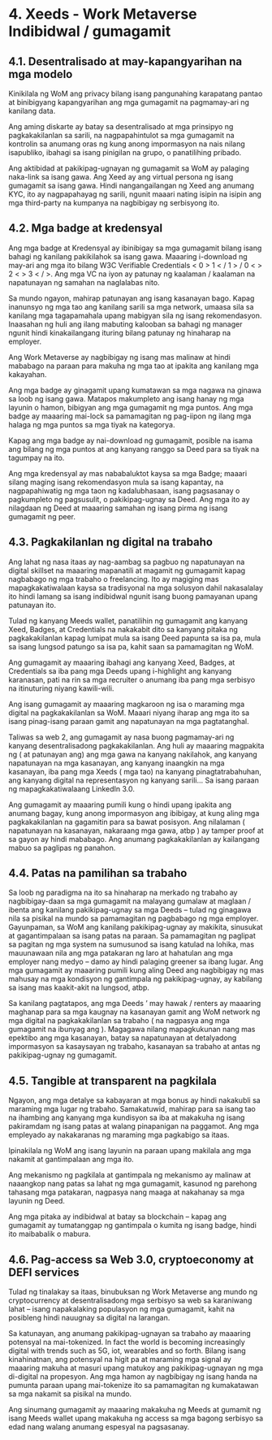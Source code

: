 # 4. Xeeds - Work Metaverse Indibidwal / gumagamit

## 4.1. Desentralisado at may-kapangyarihan na mga modelo

Kinikilala ng WoM ang privacy bilang isang pangunahing karapatang pantao at binibigyang kapangyarihan ang mga gumagamit na pagmamay-ari ng kanilang data.

Ang aming diskarte ay batay sa desentralisado at mga prinsipyo ng pagkakakilanlan sa sarili, na nagpapahintulot sa mga gumagamit na kontrolin sa anumang oras ng kung anong impormasyon na nais nilang isapubliko, ibahagi sa isang pinigilan na grupo, o panatilihing pribado.

Ang aktibidad at pakikipag-ugnayan ng gumagamit sa WoM ay palaging naka-link sa isang gawa. Ang Xeed ay ang virtual persona ng isang gumagamit sa isang gawa. Hindi nangangailangan ng Xeed ang anumang KYC, ito ay nagpapahayag ng sarili, ngunit maaari nating isipin na isipin ang mga third-party na kumpanya na nagbibigay ng serbisyong ito.

## 4.2. Mga badge at kredensyal

Ang mga badge at Kredensyal ay ibinibigay sa mga gumagamit bilang isang bahagi ng kanilang pakikilahok sa isang gawa. Maaaring i-download ng may-ari ang mga ito bilang W3C Verifiable Credentials < 0 > 1 < / 1 > / 0 < > 2 < > 3 < / >. Ang mga VC na iyon ay patunay ng kaalaman / kaalaman na napatunayan ng samahan na naglalabas nito.

Sa mundo ngayon, mahirap patunayan ang isang kasanayan bago. Kapag inanunsyo ng mga tao ang kanilang sarili sa mga network, umaasa sila sa kanilang mga tagapamahala upang mabigyan sila ng isang rekomendasyon. Inaasahan ng huli ang ilang mabuting kalooban sa bahagi ng manager ngunit hindi kinakailangang ituring bilang patunay ng hinaharap na employer.

Ang Work Metaverse ay nagbibigay ng isang mas malinaw at hindi mababago na paraan para makuha ng mga tao at ipakita ang kanilang mga kakayahan.

Ang mga badge ay ginagamit upang kumatawan sa mga nagawa na ginawa sa loob ng isang gawa. Matapos makumpleto ang isang hanay ng mga layunin o hamon, bibigyan ang mga gumagamit ng mga puntos. Ang mga badge ay maaaring mai-lock sa pamamagitan ng pag-iipon ng ilang mga halaga ng mga puntos sa mga tiyak na kategorya.

Kapag ang mga badge ay nai-download ng gumagamit, posible na isama ang bilang ng mga puntos at ang kanyang ranggo sa Deed para sa tiyak na tagumpay na ito.

Ang mga kredensyal ay mas nababaluktot kaysa sa mga Badge; maaari silang maging isang rekomendasyon mula sa isang kapantay, na nagpapahiwatig ng mga taon ng kadalubhasaan, isang pagsasanay o pagkumpleto ng pagsusulit, o pakikipag-ugnay sa Deed. Ang mga ito ay nilagdaan ng Deed at maaaring samahan ng isang pirma ng isang gumagamit ng peer.

## 4.3. Pagkakilanlan ng digital na trabaho

Ang lahat ng nasa itaas ay nag-aambag sa pagbuo ng napatunayan na digital skillset na maaaring mapanatili at magamit ng gumagamit kapag nagbabago ng mga trabaho o freelancing. Ito ay magiging mas mapagkakatiwalaan kaysa sa tradisyonal na mga solusyon dahil nakasalalay ito hindi lamang sa isang indibidwal ngunit isang buong pamayanan upang patunayan ito.

Tulad ng kanyang Meeds wallet, panatilihin ng gumagamit ang kanyang Xeed, Badges, at Credentials na nakakabit dito sa kanyang pitaka ng pagkakakilanlan kapag lumipat mula sa isang Deed papunta sa isa pa, mula sa isang lungsod patungo sa isa pa, kahit saan sa pamamagitan ng WoM.

Ang gumagamit ay maaaring ibahagi ang kanyang Xeed, Badges, at Credentials sa iba pang mga Deeds upang i-highlight ang kanyang karanasan, pati na rin sa mga recruiter o anumang iba pang mga serbisyo na itinuturing niyang kawili-wili.

Ang isang gumagamit ay maaaring magkaroon ng isa o maraming mga digital na pagkakakilanlan sa WoM. Maaari niyang iharap ang mga ito sa isang pinag-isang paraan gamit ang napatunayan na mga pagtatanghal.

Taliwas sa web 2, ang gumagamit ay nasa buong pagmamay-ari ng kanyang desentralisadong pagkakakilanlan. Ang huli ay maaaring magpakita ng ( at patunayan ang) ang mga gawa na kanyang nakilahok, ang kanyang napatunayan na mga kasanayan, ang kanyang inaangkin na mga kasanayan, iba pang mga Xeeds ( mga tao) na kanyang pinagtatrabahuhan, ang kanyang digital na representasyon ng kanyang sarili... Sa isang paraan ng mapagkakatiwalaang LinkedIn 3.0.

Ang gumagamit ay maaaring pumili kung o hindi upang ipakita ang anumang bagay, kung anong impormasyon ang ibibigay, at kung aling mga pagkakakilanlan na gagamitin para sa bawat posisyon. Ang nilalaman ( napatunayan na kasanayan, nakaraang mga gawa, atbp ) ay tamper proof at sa gayon ay hindi mababago. Ang anumang pagkakakilanlan ay kailangang mabuo sa paglipas ng panahon.

## 4.4. Patas na pamilihan sa trabaho

Sa loob ng paradigma na ito sa hinaharap na merkado ng trabaho ay nagbibigay-daan sa mga gumagamit na malayang gumalaw at maglaan / ibenta ang kanilang pakikipag-ugnay sa mga Deeds – tulad ng ginagawa nila sa pisikal na mundo sa pamamagitan ng pagbabago ng mga employer. Gayunpaman, sa WoM ang kanilang pakikipag-ugnay ay makikita, sinusukat at gagantimpalaan sa isang patas na paraan. Sa pamamagitan ng paglipat sa pagitan ng mga system na sumusunod sa isang katulad na lohika, mas mauunawaan nila ang mga patakaran ng laro at hahatulan ang mga employer nang medyo – damo ay hindi palaging greener sa ibang lugar. Ang mga gumagamit ay maaaring pumili kung aling Deed ang nagbibigay ng mas mahusay na mga kondisyon ng gantimpala ng pakikipag-ugnay, ay kabilang sa isang mas kaakit-akit na lungsod, atbp.

Sa kanilang pagtatapos, ang mga Deeds ’ may hawak / renters ay maaaring maghanap para sa mga kaugnay na kasanayan gamit ang WoM network ng mga digital na pagkakakilanlan sa trabaho ( na nagpasya ang mga gumagamit na ibunyag ang ). Magagawa nilang mapagkukunan nang mas epektibo ang mga kasanayan, batay sa napatunayan at detalyadong impormasyon sa kasaysayan ng trabaho, kasanayan sa trabaho at antas ng pakikipag-ugnay ng gumagamit.

## 4.5. Tangible at transparent na pagkilala

Ngayon, ang mga detalye sa kabayaran at mga bonus ay hindi nakakubli sa maraming mga lugar ng trabaho. Samakatuwid, mahirap para sa isang tao na ihambing ang kanyang mga kundisyon sa iba at makakuha ng isang pakiramdam ng isang patas at walang pinapanigan na paggamot. Ang mga empleyado ay nakakaranas ng maraming mga pagkabigo sa itaas.

Ipinakilala ng WoM ang isang layunin na paraan upang makilala ang mga nakamit at gantimpalaan ang mga ito.

Ang mekanismo ng pagkilala at gantimpala ng mekanismo ay malinaw at naaangkop nang patas sa lahat ng mga gumagamit, kasunod ng parehong tahasang mga patakaran, nagpasya nang maaga at nakahanay sa mga layunin ng Deed.

Ang mga pitaka ay indibidwal at batay sa blockchain – kapag ang gumagamit ay tumatanggap ng gantimpala o kumita ng isang badge, hindi ito maibabalik o mabura.

## 4.6. Pag-access sa Web 3.0, cryptoeconomy at DEFI services

Tulad ng tinalakay sa itaas, binubuksan ng Work Metaverse ang mundo ng cryptocurrency at desentralisadong mga serbisyo sa web sa karaniwang lahat – isang napakalaking populasyon ng mga gumagamit, kahit na posibleng hindi nauugnay sa digital na larangan.

Sa katunayan, ang anumang pakikipag-ugnayan sa trabaho ay maaaring potensyal na mai-tokenized. In fact the world is becoming increasingly digital with trends such as 5G, iot, wearables and so forth. Bilang isang kinahinatnan, ang potensyal na higit pa at maraming mga signal ay maaaring makuha at masuri upang matukoy ang pakikipag-ugnayan ng mga di-digital na propesyon. Ang mga hamon ay nagbibigay ng isang handa na pumunta paraan upang mai-tokenize ito sa pamamagitan ng kumakatawan sa mga nakamit sa pisikal na mundo.

Ang sinumang gumagamit ay maaaring makakuha ng Meeds at gumamit ng isang Meeds wallet upang makakuha ng access sa mga bagong serbisyo sa edad nang walang anumang espesyal na pagsasanay.

[^7]: A.Preukschatt, R. Drummond "Self-Sovereign Identity"
[^8]: Verifiable Credentials Data Model
